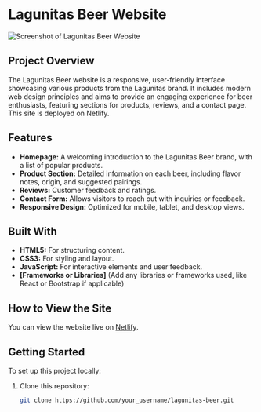 # Lagunitas Beer Website

![Screenshot of Lagunitas Beer Website](./Home) <!-- Replace with the actual path to the screenshot file -->

## Project Overview

The Lagunitas Beer website is a responsive, user-friendly interface showcasing various products from the Lagunitas brand. It includes modern web design principles and aims to provide an engaging experience for beer enthusiasts, featuring sections for products, reviews, and a contact page. This site is deployed on Netlify.

## Features

- **Homepage:** A welcoming introduction to the Lagunitas Beer brand, with a list of popular products.
- **Product Section:** Detailed information on each beer, including flavor notes, origin, and suggested pairings.
- **Reviews:** Customer feedback and ratings.
- **Contact Form:** Allows visitors to reach out with inquiries or feedback.
- **Responsive Design:** Optimized for mobile, tablet, and desktop views.

## Built With

- **HTML5:** For structuring content.
- **CSS3:** For styling and layout.
- **JavaScript:** For interactive elements and user feedback.
- **[Frameworks or Libraries]** (Add any libraries or frameworks used, like React or Bootstrap if applicable)

## How to View the Site

You can view the website live on [Netlify](https://lagunitasbeer.netlify.app/).

## Getting Started

To set up this project locally:

1. Clone this repository:
   ```bash
   git clone https://github.com/your_username/lagunitas-beer.git
